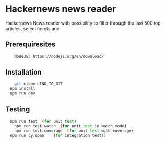 # Hackernews news reader

Hackernews News reader with possibility to filter through the last 500 top articles, select facets and

## Prerequiresites

```bash
	NodeJS: https://nodejs.org/en/download/
```

## Installation

```bash
	git clone LINK_TO_GIT
  npm install
  npm run dev
```

## Testing

```bash
  npm run test  (for unit test)
	npm run test:watch  (for unit test in watch mode)
	npm run test:coverage  (for unit test with coverage)
  npm run cy:open    (for integration tests)
```
